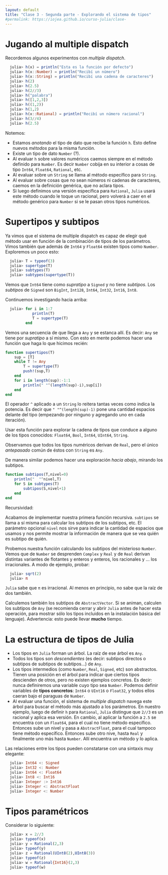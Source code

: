 ```yaml
---
layout: default
title: "Clase 3 - Segunda parte - Explorando el sistema de tipos"
#permalink: https://iojea.github.io/curso-julia/clase-
---
```


# Jugando al multiple dispatch

Recordemos algunos experimentos con _multiple dispatch_.

```julia
  julia> h(x) = println("Esta es la función por defecto") 
  julia> h(x::Number) = println("Recibí un número")
  julia> h(x::String) = println("Recibí una cadena de caracteres")
  julia> h(2)
  julia> h(2.5)
  julia> h(2//3)
  julia> h("palabra")
  julia> h([1,2,3])
  julia> h((1,2))
  julia> h(1,2)
  julia> h(x::Rational) = println("Recibí un número racional")
  julia> h(3//4)
  julia> h(2.5)
```

Notemos: 
+ Estamos _anotando_ el tipo de dato que recibe la función `h`. Esto define nuevos _métodos_ para la misma función. 
+ Existe un tipo de dato `Number` (?). 
+ Al evaluar `h` sobre valores numéricos caemos siempre en el método definido para `Number`. Es decir `Number` cobija en su interior a cosas de tipo `Int64`, `Float64`, `Rational`, etc. 
+ Al evaluar sobre un `String` se llama al método específico para `String`.
+ Al evaluar sobre cosas que no sean números ni cadenas de caracteres, caemos en la definición genérica, que no aclara tipos. 
+ Si luego definimos una versión específica para `Rational`, `Julia` usará este método cuando le toque un racional, pero volverá a caer en el método genérico para `Number` si se le pasan otros tipos numéricos. 

# Supertipos y subtipos

Ya vimos que el sistema de multiple dispatch es capaz de elegir qué método usar en función de la combinación de tipos de los parámetros. Vimos también que además de `Int64` y `Float64` existen tipos como `Number`. Exploremos un poco esto: 

```julia
  julia> T = typeof(3)
  julia> supertype(T)
  julia> subtypes(T)
  julia> subtypes(supertype(T))
```

Vemos que `Int64` tiene como _supratipo_ a `Signed` y no tiene _subtipos_. Los _subtipos_ de `Signed` son `BigInt`, `Int128`, `Int64`, `Int32`, `Int16`, `Int8`. 

Continuemos investigando hacia arriba:

```julia
  julia> for i in 1:7
            println(T)
            T = supertype(T)
         end  
```

Vemos una secuencia de que llega a `Any` y se estanca allí. Es decir: `Any` se tiene por _supratipo_ a sí mismo. Con esto en mente podemos hacer una función que haga lo que hicimos recién:

```julia
function supertipos(T)
    sup = [T]
    while T != Any
        T = supertype(T)
        push!(sup,T)
    end
    for i in length(sup):-1:1
        println(" "^(length(sup)-i),sup[i])
    end
end
```
El operador `^` aplicado a un `String` lo reitera tantas veces como indica la potencia. Es decir que `" "^(length(sup)-1)` pone una cantidad espacios delante del tipo (empezando por ninguno y agregando uno en cada iteración). 

Usar esta función para explorar la cadena de tipos que conduce a alguno de los tipos conocidos: `Float64`, `Bool`, `Int64`, `UInt64`, `String`. 

Observamos que todos los tipos numéricos  derivan de `Real`, pero el único _antepasado_ común de éstos con `String` es `Any`. 

De manera similar podemos hacer una exploración _hacia abajo_, mirando los subtipos. 

```julia
function subtipos(T,nivel=0)
    println("  "^nivel,T)
    for S in subtypes(T)
        subtipos(S,nivel+1)
    end
end
```

<div class="notebox">
<span class="notetit">Recursividad: </span>

Acabamos de implementar nuestra primera función recursiva. `subtipos` se llama a sí misma para calcular los subtipos de los subtipos, etc. El parámetro opcional `nivel` nos sirve para indicar la cantidad de espacios que usamos y nos permite mostrar la información de manera que se vea quién es subtipo de quién. 
</div>

Probemos nuestra función calculando los subtipos del misterioso `Number`. Vemos que de `Number` se desprenden `Complex` y `Real` y de `Real` derivan distintas variantes de flotantes  y enteros y enteros, los racionales y ... los irracionales. A modo de ejemplo, probar: 

```julia
  julia> sqrt(2)
  julia> π
```

`Julia` sabe que `π` es irracional. Al menos en principio, no sabe que la raíz de dos también.

Calculemos también los subtipos de `AbstractVector`. Si se animan, calculen los subtipos de `Any` (se recomienda cerrar y abrir `Julia` antes de hacer esta operación, para mostrar sólo los tipos incluidos en la instalación básica del lenguaje). Advertencia: esto puede llevar **mucho** tiempo. 

# La estructura de tipos de Julia

+ Los tipos en `Julia` forman un árbol. La raíz de ese árbol es `Any`. 
+ Todos los tipos son _descendientes_ (es decir: subtipos directos o subtipos de subtipos de subtipos...) de `Any`.  
+ Los tipos intermedios (como `Number`, `Real`, `Signed`, etc) son abstractos. Tienen una posición en el árbol para indicar que ciertos tipos descienden de otros, pero no existen ejemplos concretos. Es decir: nunca definiremos una variable cuyo tipo sea `Number`. Podemos definir variables de **tipos concretos**: `Int64` o `UInt16` o `Float32`, y todos ellos caeran bajo el paraguas de `Number`.
+ Al evaluar una función, el sistema de _multiple dispatch_ navega este árbol para buscar el método más ajustado a los parámetros. En nuestro ejemplo, luego de definir `h` para `Rational`, `Julia` distingue que `2//3` es un racional y aplica esa versión. En cambio, al aplicar la función a `2.5` se encuentra con un `Float64`, para el cual no tiene método específico. Entonces sube un nivel y pasa a `AbstractFloat`, para el cual tampoco tiene método específico. Entonces sube otro nive, hasta `Real` y finalmente uno más hasta `Number`. Allí encuentra un método y lo aplica.  

Las relaciones entre los tipos pueden constatarse con una sintaxis muy elegante:

```julia
  julia> Int64 <: Signed
  julia> Int32 <: Number
  julia> Int64 <: Float64
  julia> Int8 <: Int16
  julia> Integer :> Int16
  julia> Integer <: AbstractFloat
  julia> Integer <: Number
```

# Tipos paramétricos

Considerar lo siguiente: 

```julia
  julia> x = 2//3
  julia> typeof(x)
  julia> y = Rational(2,3)
  julia> typeof(y)
  julia> z = Rational(UInt8(2),UInt8(3))
  julia> typeof(z)
  julia> w = Rational{Int16}(2,3)
  julia> typeof(w)
    
```
